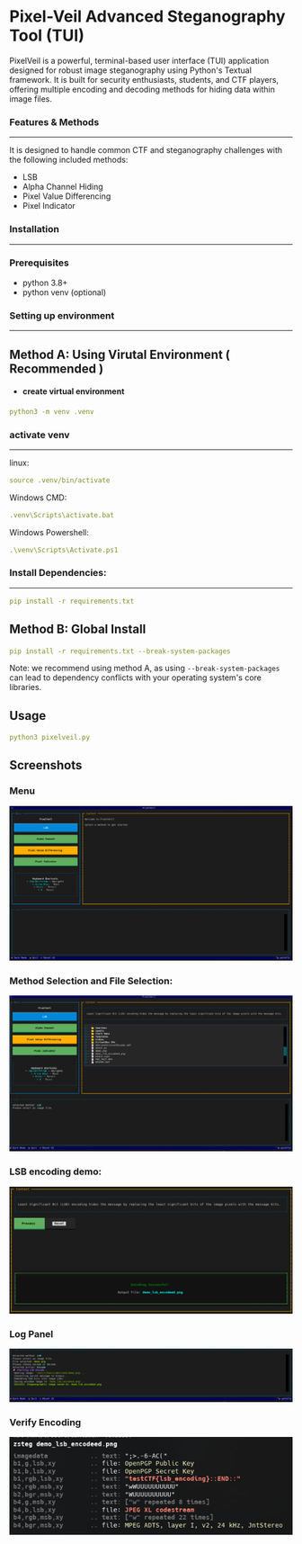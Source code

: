 # Pixel-Veil Advanced Steganography Tool (TUI)


PixelVeil is a powerful, terminal-based user interface (TUI) application designed for robust image steganography using Python's Textual framework. It is built for security enthusiasts, students, and CTF players, offering multiple encoding and decoding methods for hiding data within image files.

### Features & Methods
----

It is designed to handle common CTF and steganography challenges with the following included methods:
- LSB
- Alpha Channel Hiding
- Pixel Value Differencing
- Pixel Indicator

### Installation
----
### Prerequisites
- python 3.8+
- python venv (optional)

### Setting up environment
----

## Method A: Using Virutal Environment ( Recommended )

- #### create virtual environment
```yaml
python3 -m venv .venv
```
### activate venv
----
linux:
```yaml
source .venv/bin/activate
```
Windows CMD:
```yaml
.venv\Scripts\activate.bat
```
Windows Powershell:
```yaml
.\venv\Scripts\Activate.ps1
```
### Install Dependencies:
----
```yaml
pip install -r requirements.txt
```
## Method B: Global Install

```yaml
pip install -r requirements.txt --break-system-packages
```
Note: we recommend using method A, as using ```--break-system-packages``` can lead to dependency conflicts with your operating system's core libraries.

## Usage
```yaml
python3 pixelveil.py
```
## Screenshots
### Menu
![PixelVeil Homescreen](assets/homescreen.png?raw=true)
### Method Selection and File Selection:
![Method and File Selection](assets/fileListing.png?raw=true)
### LSB encoding demo:
![LSB Encoding Demo](assets/encoding.png?raw=true)
### Log Panel
![Log and Verification](assets/log.png?raw=true)
### Verify Encoding
![verifying](assets/verify.png?raw=true)
